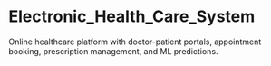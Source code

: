 # Electronic_Health_Care_System
Online healthcare platform with doctor-patient portals, appointment booking, prescription management, and ML predictions.
